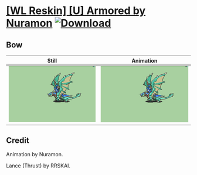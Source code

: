 # [\[WL Reskin\] \[U\] Armored by Nuramon](./) [![Download](https://img.shields.io/badge/Download--red?style=social&logo=github)](https://minhaskamal.github.io/DownGit/#/home?url=https://github.com/Klokinator/FE-Repo/tree/main/Battle%20Animations%2FMounted%20-%20Pegs%2C%20Wyverns%2C%20Griffons%2F%5BWL%20Reskin%5D%20%5BU%5D%20Armored%20by%20Nuramon%2F5.%20Bow)

## Bow

| Still | Animation |
| :---: | :-------: |
| ![Bow still](./Bow_000.png) | ![Bow](./Bow.gif) |

## Credit

Animation by Nuramon.

Lance (Thrust) by RRSKAI.
